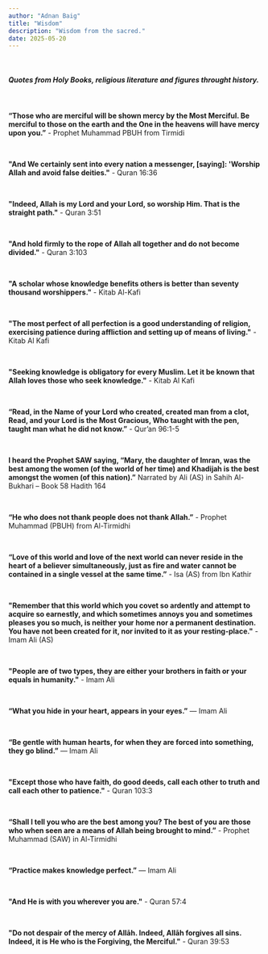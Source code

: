 ```yaml
---
author: "Adnan Baig"
title: "Wisdom"
description: "Wisdom from the sacred."
date: 2025-05-20
---
```


<br>

##### Quotes from Holy Books, religious literature and figures throught history.

<br>

**“Those who are merciful will be shown mercy by the Most Merciful. Be merciful to those on the earth and the One in the heavens will have mercy upon you.”** - Prophet Muhammad PBUH from Tirmidi


<br>

**"And We certainly sent into every nation a messenger, [saying]: 'Worship Allah and avoid false deities."** - Quran 16:36

<br>

**"Indeed, Allah is my Lord and your Lord, so worship Him. That is the straight path."** - Quran 3:51


<br>

**"And hold firmly to the rope of Allah all together and do not become divided."** - Quran 3:103


<br>


**"A scholar whose knowledge benefits others is better than seventy thousand worshippers."** - Kitab Al-Kafi


<br>


**"The most perfect of all perfection is a good understanding of religion, exercising patience during affliction and setting up of means of living."** - Kitab Al Kafi


<br>

**"Seeking knowledge is obligatory for every Muslim. Let it be known that Allah loves those who seek knowledge."** - Kitab Al Kafi

<br>

**“Read, in the Name of your Lord who created, created man from a clot, Read, and your Lord is the Most Gracious, Who taught with the pen, taught man what he did not know.”** - Qur’an 96:1-5


<br>

**I heard the Prophet SAW saying, “Mary, the daughter of Imran, was the best among the women (of the world of her time) and Khadijah is the best amongst the women (of this nation).”** Narrated by Ali (AS) in Sahih Al-Bukhari – Book 58 Hadith 164

<br>


**“He who does not thank people does not thank Allah.”** - Prophet Muhammad (PBUH) from Al-Tirmidhi


<br>


**“Love of this world and love of the next world can never reside in the heart of a believer simultaneously, just as fire and water cannot be contained in a single vessel at the same time.”** - Isa (AS) from Ibn Kathir


<br>

**"Remember that this world which you covet so ardently and attempt to acquire so earnestly, and which sometimes annoys you and sometimes pleases you so much, is neither your home nor a permanent destination. You have not been created for it, nor invited to it as your resting-place."** - Imam Ali (AS)

<br>

**"People are of two types, they are either your brothers in faith or your equals in humanity."** - Imam Ali



<br>

**“What you hide in your heart, appears in your eyes.”** ― Imam Ali 

<br>


**“Be gentle with human hearts, for when they are forced into something, they go blind.”** ― Imam Ali 


<br>

 **"Except those who have faith, do good deeds, call each other to truth and call each other to patience."** - Quran 103:3

<br>



**“Shall I tell you who are the best among you? The best of you are those who when seen are a means of Allah being brought to mind.”** - Prophet Muhammad (SAW) in Al-Tirmidhi

<br>


**“Practice makes knowledge perfect.”** ― Imam Ali 

<br>

**"And He is with you wherever you are."** - Quran 57:4

<br>

 **"Do not despair of the mercy of Allāh. Indeed, Allāh forgives all sins. Indeed, it is He who is the Forgiving, the Merciful."** -  Quran 39:53

<br>



<!-- **"verse"** - Reference -->
